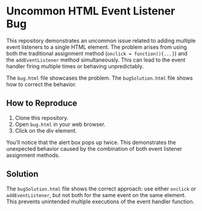 # Uncommon HTML Event Listener Bug

This repository demonstrates an uncommon issue related to adding multiple event listeners to a single HTML element.  The problem arises from using both the traditional assignment method (`onclick = function(){...}`) and the `addEventListener` method simultaneously. This can lead to the event handler firing multiple times or behaving unpredictably.

The `bug.html` file showcases the problem. The `bugSolution.html` file shows how to correct the behavior.

## How to Reproduce

1. Clone this repository.
2. Open `bug.html` in your web browser.
3. Click on the div element.

You'll notice that the alert box pops up twice. This demonstrates the unexpected behavior caused by the combination of both event listener assignment methods.

## Solution

The `bugSolution.html` file shows the correct approach: use either `onclick` or `addEventListener`, but not both for the same event on the same element. This prevents unintended multiple executions of the event handler function.
